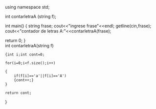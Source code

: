 using namespace std;

int contarletraA (string f);

int main() 
{
	string frase;
	cout<<"ingrese frase"<<endl;
	getline(cin,frase);
	cout<<"contador de letras A:"<<contarletraA(frase);

return 0;
} 	
	int contarletraA(string f)
	
	 
	{int i;int cont=0;
	
	for(i=0;i<f.size();i++)
	
	{
		if(f[i]=='a'||f[i]=='A')
		{cont++;}
	}
	
	return cont;
}
